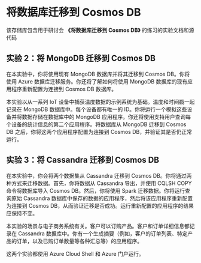 ﻿# 将数据库迁移到 Cosmos DB

该存储库包含用于研讨会 **《将数据库迁移到 Cosmos DB》** 的练习的实验文档和源代码

## 实验 2：将 MongoDB 迁移到 Cosmos DB

在本实验中，你将使用现有 MongoDB 数据库并将其迁移到 Cosmos DB。你将使用 Azure 数据库迁移服务。你还将了解如何将使用 MongoDB 数据库的现有应用程序重新配置为连接到 Cosmos DB 数据库。

本实验以从一系列 IoT 设备中捕获温度数据的示例系统为基础。温度和时间戳一起记录在 MongoDB 数据库中。每个设备都有唯一的 ID。你将运行一个模拟这些设备并将数据存储在数据库中的 MongoDB 应用程序。你还将使用支持用户查询每个设备的统计信息的第二个应用程序。将数据库从 MongoDB 迁移到 Cosmos DB 之后，你将这两个应用程序配置为连接到 Cosmos DB，并验证其是否仍正常运行。

## 实验 3：将 Cassandra 迁移到 Cosmos DB

在本实验中，你会将两个数据集从 Cassandra 迁移到 Cosmos DB。你将通过两种方式来迁移数据。首先，你将数据从 Cassandra 导出，并使用 CQLSH COPY 命令将数据库导入 Cosmos DB。然后，你将使用 Spark 迁移数据。你将运行查询原始 Cassandra 数据库中保存的数据的应用程序，然后将该应用程序重新配置为连接到 Cosmos DB，从而验证迁移是否成功。运行重新配置的应用程序的结果应保持不变。

本实验的场景与电子商务系统有关。客户可以订购产品。客户和订单详细信息都记录在 Cassandra 数据库中。你有一个生成摘要（例如，客户的订单列表、特定产品的订单，以及已购订单数量等各种汇总等）的应用程序。

这两个实验都使用 Azure Cloud Shell 和 Azure 门户运行。

